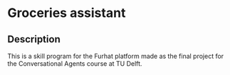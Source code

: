 # Groceries assistant

## Description
This is a skill program for the Furhat platform made as the final project for the Conversational Agents course at TU Delft.

